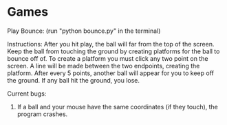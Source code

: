 # Games
Play Bounce:
(run "python bounce.py" in the terminal)

Instructions:
After you hit play, the ball will far from the top of the screen.
Keep the ball from touching the ground by creating platforms for the ball to bounce off of.
To create a platform you must click any two point on the screen.
A line will be made between the two endpoints, creating the platform.
After every 5 points, another ball will appear for you to keep off the ground.
If any ball hit the ground, you lose.

Current bugs:
1. If a ball and your mouse have the same coordinates (if they touch), the program crashes.
